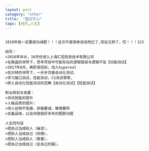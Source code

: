 ```yaml
---
layout: post
category: "other"
title:  "铭记于心"
tags: [经历,人生]
---
```

<pre><code>
2018年我一定要成功减肥！！！这次不是简单说说而已了,现在又胖了，哎！！！123
</code></pre>

<pre><code>经历：
>2016年毕业，10月份进入上海汇招信息技术有限公司 
>在黄晶的领导下，思考项目中可能存在的逻辑错误与逻辑不足【功能测试】  
>2017年6月，离职易招标，加入hypereal  
>在刘林的领导下，一步步完善自动化测试，   
>学习接口测试，性能测试，CS测试等等,    
>转入自动化性能测试的范畴【自动化测试】【性能测试】      
</code></pre>
 
<pre><code>职业规划与发展：
>测试技能的提升    
>人格品质的提升:     
>待人处物不急躁，骄傲要减，懒惰要除     
>衣着品味，以及伴随我好多年的肥胖问题     
</code></pre>

<pre><code>人生四句话
>把自己当成别人（痛苦），  
>把别人当成自己（同情），  
>把别人当成别人（尊重），  
>把自己当成自己（走自己的路）。 
</code></pre>



